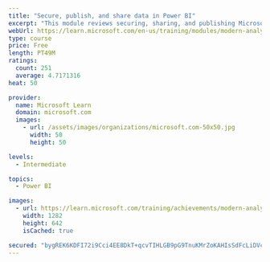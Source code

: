 ```yaml
---
title: "Secure, publish, and share data in Power BI"
excerpt: "This module reviews securing, sharing, and publishing Microsoft Power BI reports as part of Power BI service."
webUrl: https://learn.microsoft.com/en-us/training/modules/modern-analytics-publish-share/
type: course
price: Free
length: PT49M
ratings:
  count: 251
  average: 4.7171316
heat: 50

provider:
  name: Microsoft Learn
  domain: microsoft.com
  images:
    - url: /assets/images/organizations/microsoft.com-50x50.jpg
      width: 50
      height: 50

levels:
  - Intermediate

topics:
  - Power BI

images:
  - url: https://learn.microsoft.com/training/achievements/modern-analytics-publish-share-social.png
    width: 1282
    height: 642
    isCached: true

secured: "bygREK6KDFI72i9Cci4EE8DkT+qcvTIHLGB9pG9TnuKMrZoKAHIsSdFcLiDVcp9Il5DPSZSynyvNDfdhogl+TwyejAb4GIo7F2VgcyUvEAv8lP0TX4DoGfgYDhqwiQhXMYJnzNiTYFGtTKAPIBGAAehctlpGAzIMc+Dfi9iWmu5jqPmyRlvOrs+2O2T/T3AHkREfTsdgd5Et6wblF0tYC7+uLP/INLhqtoyX3L/kDMKhYMPdu1oc491LR+h07OwF+6yE0vXCbPOFzcpONd3qrxGi2m51AYPf56Zw65VZE62hFKLtZkOVtrIrqErcL4W6hdRGdIakRVXz6uzoyz2Dnt2HFPgTIFdPTu+saqm4EUfvTDp4LAMZGxo1F+SLaK+jMgNKZOEZXReFKQGogdKgV4qupBQD9F5jMWQiRJ1TVvg=;0DMaGASj6yq32fDya5YKiA=="
---
```


